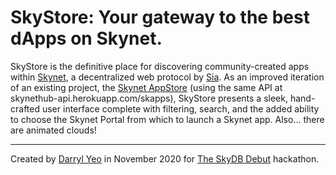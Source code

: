 # SkyStore: Your gateway to the best dApps on Skynet.

SkyStore is the definitive place for discovering community-created apps within [Skynet](https://siasky.net), a decentralized web protocol by [Sia](https://sia.tech). As an improved iteration of an existing project, the [Skynet AppStore](https://github.com/skynethubio/SkyAppStore) (using the same API at skynethub-api.herokuapp.com/skapps), SkyStore presents a sleek, hand-crafted user interface complete with filtering, search, and the added ability to choose the Skynet Portal from which to launch a Skynet app. Also... there are animated clouds!

---

Created by [Darryl Yeo](https://github.com/darrylyeo) in November 2020 for [The SkyDB Debut](https://gitcoin.co/hackathon/skydb) hackathon.